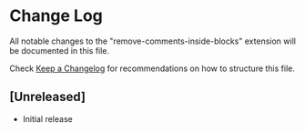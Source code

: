 # Change Log

All notable changes to the "remove-comments-inside-blocks" extension will be documented in this file.

Check [Keep a Changelog](http://keepachangelog.com/) for recommendations on how to structure this file.

## [Unreleased]

- Initial release